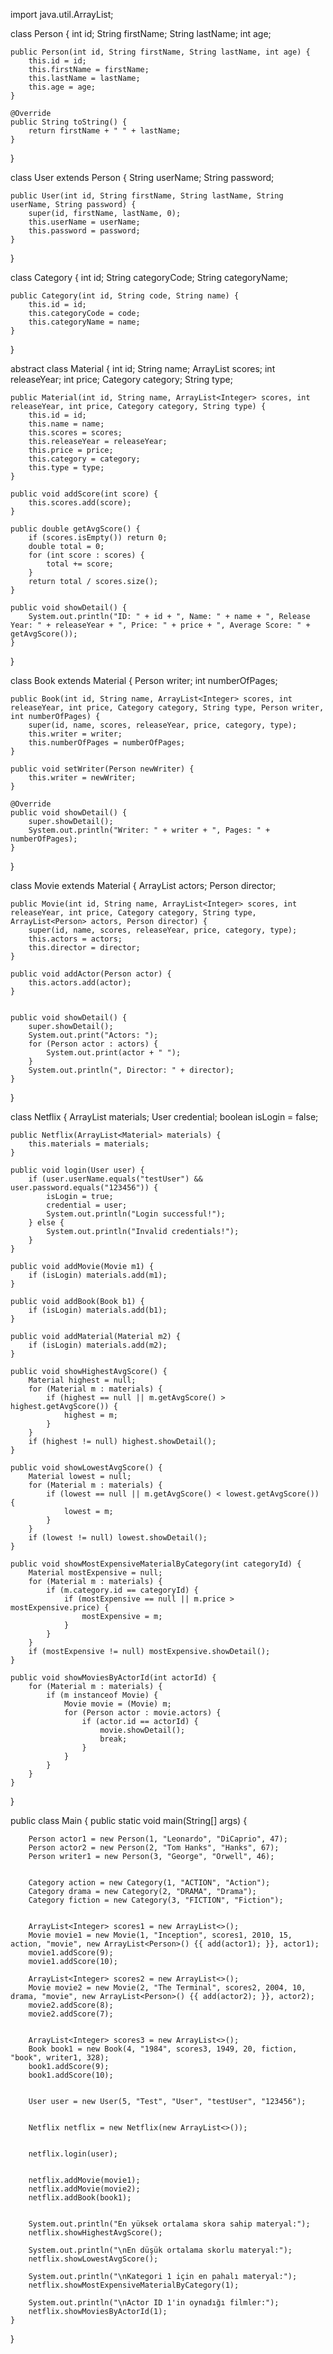 import java.util.ArrayList;

class Person {
    int id;
    String firstName;
    String lastName;
    int age;

    public Person(int id, String firstName, String lastName, int age) {
        this.id = id;
        this.firstName = firstName;
        this.lastName = lastName;
        this.age = age;
    }

    @Override
    public String toString() {
        return firstName + " " + lastName;
    }
}

class User extends Person {
    String userName;
    String password;

    public User(int id, String firstName, String lastName, String userName, String password) {
        super(id, firstName, lastName, 0);  
        this.userName = userName;
        this.password = password;
    }
}

class Category {
    int id;
    String categoryCode;
    String categoryName;

    public Category(int id, String code, String name) {
        this.id = id;
        this.categoryCode = code;
        this.categoryName = name;
    }
}

abstract class Material {
    int id;
    String name;
    ArrayList<Integer> scores;
    int releaseYear;
    int price;
    Category category;
    String type;

    public Material(int id, String name, ArrayList<Integer> scores, int releaseYear, int price, Category category, String type) {
        this.id = id;
        this.name = name;
        this.scores = scores;
        this.releaseYear = releaseYear;
        this.price = price;
        this.category = category;
        this.type = type;
    }

    public void addScore(int score) {
        this.scores.add(score);
    }

    public double getAvgScore() {
        if (scores.isEmpty()) return 0;
        double total = 0;
        for (int score : scores) {
            total += score;
        }
        return total / scores.size();
    }

    public void showDetail() {
        System.out.println("ID: " + id + ", Name: " + name + ", Release Year: " + releaseYear + ", Price: " + price + ", Average Score: " + getAvgScore());
    }
}

class Book extends Material {
    Person writer;
    int numberOfPages;

    public Book(int id, String name, ArrayList<Integer> scores, int releaseYear, int price, Category category, String type, Person writer, int numberOfPages) {
        super(id, name, scores, releaseYear, price, category, type);
        this.writer = writer;
        this.numberOfPages = numberOfPages;
    }

    public void setWriter(Person newWriter) {
        this.writer = newWriter;
    }

    @Override
    public void showDetail() {
        super.showDetail();
        System.out.println("Writer: " + writer + ", Pages: " + numberOfPages);
    }
}

class Movie extends Material {
    ArrayList<Person> actors;
    Person director;

    public Movie(int id, String name, ArrayList<Integer> scores, int releaseYear, int price, Category category, String type, ArrayList<Person> actors, Person director) {
        super(id, name, scores, releaseYear, price, category, type);
        this.actors = actors;
        this.director = director;
    }

    public void addActor(Person actor) {
        this.actors.add(actor);
    }

  
    public void showDetail() {
        super.showDetail();
        System.out.print("Actors: ");
        for (Person actor : actors) {
            System.out.print(actor + " ");
        }
        System.out.println(", Director: " + director);
    }
}

class Netflix {
    ArrayList<Material> materials;
    User credential;
    boolean isLogin = false;

    public Netflix(ArrayList<Material> materials) {
        this.materials = materials;
    }

    public void login(User user) {
        if (user.userName.equals("testUser") && user.password.equals("123456")) {
            isLogin = true;
            credential = user;
            System.out.println("Login successful!");
        } else {
            System.out.println("Invalid credentials!");
        }
    }

    public void addMovie(Movie m1) {
        if (isLogin) materials.add(m1);
    }

    public void addBook(Book b1) {
        if (isLogin) materials.add(b1);
    }

    public void addMaterial(Material m2) {
        if (isLogin) materials.add(m2);
    }

    public void showHighestAvgScore() {
        Material highest = null;
        for (Material m : materials) {
            if (highest == null || m.getAvgScore() > highest.getAvgScore()) {
                highest = m;
            }
        }
        if (highest != null) highest.showDetail();
    }

    public void showLowestAvgScore() {
        Material lowest = null;
        for (Material m : materials) {
            if (lowest == null || m.getAvgScore() < lowest.getAvgScore()) {
                lowest = m;
            }
        }
        if (lowest != null) lowest.showDetail();
    }

    public void showMostExpensiveMaterialByCategory(int categoryId) {
        Material mostExpensive = null;
        for (Material m : materials) {
            if (m.category.id == categoryId) {
                if (mostExpensive == null || m.price > mostExpensive.price) {
                    mostExpensive = m;
                }
            }
        }
        if (mostExpensive != null) mostExpensive.showDetail();
    }

    public void showMoviesByActorId(int actorId) {
        for (Material m : materials) {
            if (m instanceof Movie) {
                Movie movie = (Movie) m;
                for (Person actor : movie.actors) {
                    if (actor.id == actorId) {
                        movie.showDetail();
                        break;
                    }
                }
            }
        }
    }
}

public class Main {
    public static void main(String[] args) {
        
        Person actor1 = new Person(1, "Leonardo", "DiCaprio", 47);
        Person actor2 = new Person(2, "Tom Hanks", "Hanks", 67);
        Person writer1 = new Person(3, "George", "Orwell", 46);

        
        Category action = new Category(1, "ACTION", "Action");
        Category drama = new Category(2, "DRAMA", "Drama");
        Category fiction = new Category(3, "FICTION", "Fiction");

        
        ArrayList<Integer> scores1 = new ArrayList<>();
        Movie movie1 = new Movie(1, "Inception", scores1, 2010, 15, action, "movie", new ArrayList<Person>() {{ add(actor1); }}, actor1);
        movie1.addScore(9);
        movie1.addScore(10);

        ArrayList<Integer> scores2 = new ArrayList<>();
        Movie movie2 = new Movie(2, "The Terminal", scores2, 2004, 10, drama, "movie", new ArrayList<Person>() {{ add(actor2); }}, actor2);
        movie2.addScore(8);
        movie2.addScore(7);

        
        ArrayList<Integer> scores3 = new ArrayList<>();
        Book book1 = new Book(4, "1984", scores3, 1949, 20, fiction, "book", writer1, 328);
        book1.addScore(9);
        book1.addScore(10);

       
        User user = new User(5, "Test", "User", "testUser", "123456");

        
        Netflix netflix = new Netflix(new ArrayList<>());

        
        netflix.login(user);

        
        netflix.addMovie(movie1);
        netflix.addMovie(movie2);
        netflix.addBook(book1);

        
        System.out.println("En yüksek ortalama skora sahip materyal:");
        netflix.showHighestAvgScore();

        System.out.println("\nEn düşük ortalama skorlu materyal:");
        netflix.showLowestAvgScore();

        System.out.println("\nKategori 1 için en pahalı materyal:");
        netflix.showMostExpensiveMaterialByCategory(1);

        System.out.println("\nActor ID 1'in oynadığı filmler:");
        netflix.showMoviesByActorId(1);
    }
    
}

